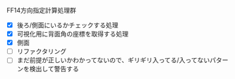 FF14方向指定計算処理群

- [x] 後ろ/側面にいるかチェックする処理
- [x] 可視化用に背面角の座標を取得する処理
- [x] 側面
- [ ] リファクタリング
- [ ] まだ前提が正しいかわかってないので、ギリギリ入ってる/入ってないパターンを検出して警告する
